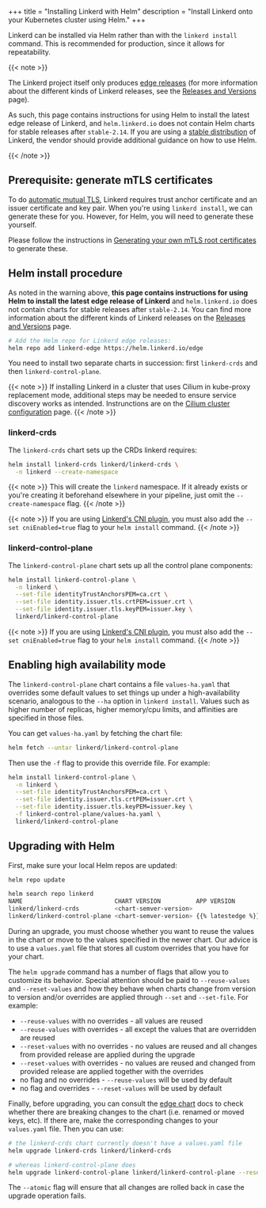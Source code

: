 +++
title = "Installing Linkerd with Helm"
description = "Install Linkerd onto your Kubernetes cluster using Helm."
+++

Linkerd can be installed via Helm rather than with the `linkerd install`
command. This is recommended for production, since it allows for repeatability.

{{< note >}}

The Linkerd project itself only produces [edge releases](/releases/) (for more
information about the different kinds of Linkerd releases, see the [Releases
and Versions](/releases/) page).

As such, this page contains instructions for using Helm to install the latest
edge release of Linkerd, and `helm.linkerd.io` does not contain Helm charts
for stable releases after `stable-2.14`. If you are using a [stable
distribution](/releases/#stable) of Linkerd, the vendor should provide
additional guidance on how to use Helm.

{{< /note >}}

## Prerequisite: generate mTLS certificates

To do [automatic mutual TLS](../../features/automatic-mtls/), Linkerd requires
trust anchor certificate and an issuer certificate and key pair. When you're
using `linkerd install`, we can generate these for you. However, for Helm, you
will need to generate these yourself.

Please follow the instructions in
[Generating your own mTLS root certificates](../generate-certificates/) to
generate these.

## Helm install procedure

As noted in the warning above, **this page contains instructions for using
Helm to install the latest edge release of Linkerd** and `helm.linkerd.io`
does not contain charts for stable releases after `stable-2.14`. You can find
more information about the different kinds of Linkerd releases on the
[Releases and Versions](/releases/) page.

```bash
# Add the Helm repo for Linkerd edge releases:
helm repo add linkerd-edge https://helm.linkerd.io/edge
```

You need to install two separate charts in succession: first `linkerd-crds` and
then `linkerd-control-plane`.

{{< note >}} If installing Linkerd in a cluster that uses Cilium in kube-proxy
replacement mode, additional steps may be needed to ensure service discovery
works as intended. Instrunctions are on the
[Cilium cluster configuration](../../reference/cluster-configuration/#cilium)
page. {{< /note >}}

### linkerd-crds

The `linkerd-crds` chart sets up the CRDs linkerd requires:

```bash
helm install linkerd-crds linkerd/linkerd-crds \
  -n linkerd --create-namespace
```

{{< note >}} This will create the `linkerd` namespace. If it already exists or
you're creating it beforehand elsewhere in your pipeline, just omit the
`--create-namespace` flag. {{< /note >}}

{{< note >}} If you are using [Linkerd's CNI plugin](../../features/cni/), you
must also add the `--set cniEnabled=true` flag to your `helm install` command.
{{< /note >}}

### linkerd-control-plane

The `linkerd-control-plane` chart sets up all the control plane components:

```bash
helm install linkerd-control-plane \
  -n linkerd \
  --set-file identityTrustAnchorsPEM=ca.crt \
  --set-file identity.issuer.tls.crtPEM=issuer.crt \
  --set-file identity.issuer.tls.keyPEM=issuer.key \
  linkerd/linkerd-control-plane
```

{{< note >}} If you are using [Linkerd's CNI plugin](../../features/cni/), you
must also add the `--set cniEnabled=true` flag to your `helm install` command.
{{< /note >}}

## Enabling high availability mode

The `linkerd-control-plane` chart contains a file `values-ha.yaml` that
overrides some default values to set things up under a high-availability
scenario, analogous to the `--ha` option in `linkerd install`. Values such as
higher number of replicas, higher memory/cpu limits, and affinities are
specified in those files.

You can get `values-ha.yaml` by fetching the chart file:

```bash
helm fetch --untar linkerd/linkerd-control-plane
```

Then use the `-f` flag to provide this override file. For example:

```bash
helm install linkerd-control-plane \
  -n linkerd \
  --set-file identityTrustAnchorsPEM=ca.crt \
  --set-file identity.issuer.tls.crtPEM=issuer.crt \
  --set-file identity.issuer.tls.keyPEM=issuer.key \
  -f linkerd-control-plane/values-ha.yaml \
  linkerd/linkerd-control-plane
```

## Upgrading with Helm

First, make sure your local Helm repos are updated:

```bash
helm repo update

helm search repo linkerd
NAME                          CHART VERSION          APP VERSION              DESCRIPTION
linkerd/linkerd-crds          <chart-semver-version>                          Linkerd gives you observability, reliability, and securit...
linkerd/linkerd-control-plane <chart-semver-version> {{% latestedge %}}       Linkerd gives you observability, reliability, and securit...
```

During an upgrade, you must choose whether you want to reuse the values in the
chart or move to the values specified in the newer chart. Our advice is to use a
`values.yaml` file that stores all custom overrides that you have for your
chart.

The `helm upgrade` command has a number of flags that allow you to customize its
behavior. Special attention should be paid to `--reuse-values` and
`--reset-values` and how they behave when charts change from version to version
and/or overrides are applied through `--set` and `--set-file`. For example:

- `--reuse-values` with no overrides - all values are reused
- `--reuse-values` with overrides - all except the values that are overridden
  are reused
- `--reset-values` with no overrides - no values are reused and all changes from
  provided release are applied during the upgrade
- `--reset-values` with overrides - no values are reused and changed from
  provided release are applied together with the overrides
- no flag and no overrides - `--reuse-values` will be used by default
- no flag and overrides - `--reset-values` will be used by default

Finally, before upgrading, you can consult the
[edge chart](https://artifacthub.io/packages/helm/linkerd2-edge/linkerd-control-plane#values)
docs to check whether there are breaking changes to the chart (i.e.
renamed or moved keys, etc). If there are, make the corresponding changes to
your `values.yaml` file. Then you can use:

```bash
# the linkerd-crds chart currently doesn't have a values.yaml file
helm upgrade linkerd-crds linkerd/linkerd-crds

# whereas linkerd-control-plane does
helm upgrade linkerd-control-plane linkerd/linkerd-control-plane --reset-values -f values.yaml --atomic
```

The `--atomic` flag will ensure that all changes are rolled back in case the
upgrade operation fails.
